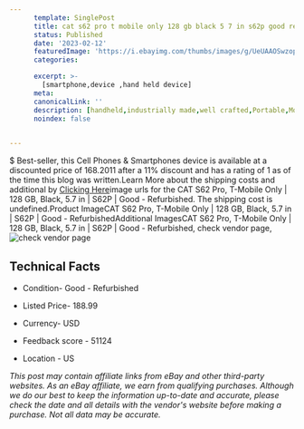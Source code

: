 ```yaml
---
      template: SinglePost
      title: cat s62 pro t mobile only 128 gb black 5 7 in s62p good refurbished
      status: Published
      date: '2023-02-12'
      featuredImage: 'https://i.ebayimg.com/thumbs/images/g/UeUAAOSwzopj2U~V/s-l225.jpg'
      categories: 

      excerpt: >-
        [smartphone,device ,hand held device]
      meta:
      canonicalLink: ''
      description: [handheld,industrially made,well crafted,Portable,Mobile,Compact,Convenient,Lightweight,Maneuverable,Man-portable,Miniature,Carriable,Hand-held,Light,Holdable,Transportable,Mobile device,Pocket-sized,On-the-go,Wireless,Cordless,Compact size,Convenient size, smartphone,device ,hand held device]
      noindex: false

        
---
```

$
    Best-seller, this Cell Phones & Smartphones device is available at a discounted price of 168.2011 after a 11% discount and has a rating of 1 as of the time this blog was written.Learn More about the shipping costs and additional by [Clicking Here](https://www.ebay.com/itm/364128687865?hash=item54c7c2d6f9%3Ag%3AUeUAAOSwzopj2U%7EV&mkevt=1&mkcid=1&mkrid=711-53200-19255-0&campid=%253CePNCampaignId%253E&customid=%253CreferenceId%253E&toolid=10049)image urls for the CAT S62 Pro, T-Mobile Only | 128 GB, Black, 5.7 in | S62P | Good - Refurbished. The shipping cost is undefined.Product ImageCAT S62 Pro, T-Mobile Only | 128 GB, Black, 5.7 in | S62P | Good - RefurbishedAdditional ImagesCAT S62 Pro, T-Mobile Only | 128 GB, Black, 5.7 in | S62P | Good - Refurbished, check vendor page, ![check vendor page](https://origin-galleryplus.ebayimg.com/ws/web/364128687865_2_0_1/225x225.jpg,https://origin-galleryplus.ebayimg.com/ws/web/364128687865_3_0_1/225x225.jpg,https://origin-galleryplus.ebayimg.com/ws/web/364128687865_4_0_1/225x225.jpg,https://origin-galleryplus.ebayimg.com/ws/web/364128687865_5_0_1/225x225.jpg,https://origin-galleryplus.ebayimg.com/ws/web/364128687865_6_0_1/225x225.jpg)
    
    

 ## Technical Facts 



     
      

 - Condition- Good - Refurbished 


      

 - Listed Price- 188.99 


      

 - Currency- USD 


      

 - Feedback score - 51124 


      

 - Location - US 


      
      

 *_This post may contain affiliate links from eBay and other third-party websites. As an eBay affiliate, we earn from qualifying purchases. Although we do our best to keep the information up-to-date and accurate, please check the date and all details with the vendor's website before making a purchase. Not all data may be accurate._*



    
    
    
    
    